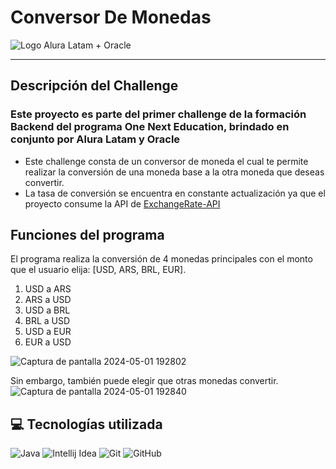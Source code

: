 # Conversor De Monedas
<image src="https://aprende.goodneighbors.cl/wp-content/uploads/2022/02/ONE_logo_rgb-768x408.png" alt="Logo Alura Latam + Oracle">
<hr>

## Descripción del Challenge
### Este proyecto es parte del primer challenge de la formación Backend del programa One Next Education, brindado en conjunto por Alura Latam y Oracle
- Este challenge consta de un conversor de moneda el cual te permite realizar la conversión de una moneda base a la otra moneda que deseas convertir.
- La tasa de conversión se encuentra en constante actualización ya que el proyecto consume la API de [ExchangeRate-API](https://www.exchangerate-api.com/)
## Funciones del programa
El programa realiza la conversión de 4 monedas principales con el monto que el usuario elija: [USD, ARS, BRL, EUR].
1) USD a ARS
2) ARS a USD
3) USD a BRL
4) BRL a USD
5) USD a EUR
6) EUR a USD

![Captura de pantalla 2024-05-01 192802](https://github.com/NicoNZ12/Conversor_De_Monedas/assets/135768377/59e539ac-8ab5-464b-9eec-007fc1304d53)

   
Sin embargo, también puede elegir que otras monedas convertir.
![Captura de pantalla 2024-05-01 192840](https://github.com/NicoNZ12/Conversor_De_Monedas/assets/135768377/ea6733ff-8872-41a8-9410-57a6817bba6f)


## 💻 Tecnologías utilizada
![Java](https://img.shields.io/badge/java-%23ED8B00.svg?style=for-the-badge&logo=openjdk&logoColor=white)
![Intellij Idea](https://img.shields.io/badge/IntelliJ_IDEA-000000.svg?style=for-the-badge&logo=intellij-idea&logoColor=white)
![Git](https://img.shields.io/badge/GIT-E44C30?style=for-the-badge&logo=git&logoColor=white)
![GitHub](https://img.shields.io/badge/github-%23121011.svg?style=for-the-badge&logo=github&logoColor=white)
